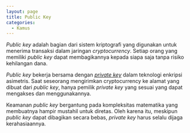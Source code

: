 ```yaml
---
layout: page
title: Public Key
categories:
  - Kamus
---
```


*Public key* adalah bagian dari sistem kriptografi yang digunakan untuk menerima transaksi dalam jaringan *cryptocurrency*. Setiap orang yang memiliki *public key* dapat membagikannya kepada siapa saja tanpa risiko kehilangan dana.

*Public key* bekerja bersama dengan [*private key*](https://rojocrypto.com/private-key) dalam teknologi enkripsi asimetris. Saat seseorang mengirimkan cryptocurrency ke alamat yang dibuat dari *public key*, hanya pemilik *private key* yang sesuai yang dapat mengakses dan menggunakannya.

Keamanan *public key* bergantung pada kompleksitas matematika yang membuatnya hampir mustahil untuk diretas. Oleh karena itu, meskipun *public key* dapat dibagikan secara bebas, *private key* harus selalu dijaga kerahasiaannya.